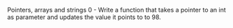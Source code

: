 Pointers, arrays and strings
0 - Write a function that takes a pointer to an int as parameter and updates the
	value it points to to 98.
